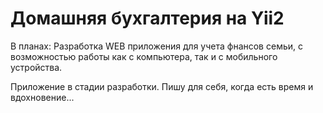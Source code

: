Домашняя бухгалтерия на Yii2
================================
В планах: 
Разработка WEB приложения для учета фнансов семьи, с возможностью работы как с компьютера, так и с мобильного устройства.

Приложение в стадии разработки. Пишу для себя, когда есть время и вдохновение...
